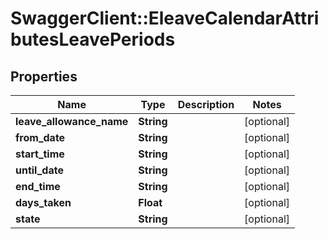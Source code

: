 # SwaggerClient::EleaveCalendarAttributesLeavePeriods

## Properties
Name | Type | Description | Notes
------------ | ------------- | ------------- | -------------
**leave_allowance_name** | **String** |  | [optional] 
**from_date** | **String** |  | [optional] 
**start_time** | **String** |  | [optional] 
**until_date** | **String** |  | [optional] 
**end_time** | **String** |  | [optional] 
**days_taken** | **Float** |  | [optional] 
**state** | **String** |  | [optional] 


